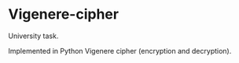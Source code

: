 Vigenere-cipher
===============
University task.

Implemented in Python Vigenere cipher (encryption and decryption).